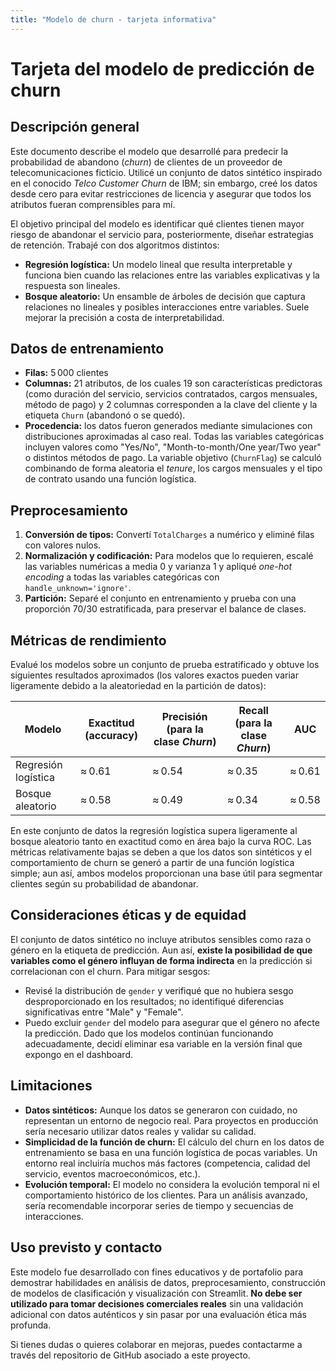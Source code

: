 ```yaml
---
title: "Modelo de churn - tarjeta informativa"
---
```


# Tarjeta del modelo de predicción de churn

## Descripción general

Este documento describe el modelo que desarrollé para predecir la probabilidad de abandono (*churn*) de clientes de un proveedor de telecomunicaciones ficticio. Utilicé un conjunto de datos sintético inspirado en el conocido *Telco Customer Churn* de IBM; sin embargo, creé los datos desde cero para evitar restricciones de licencia y asegurar que todos los atributos fueran comprensibles para mí.

El objetivo principal del modelo es identificar qué clientes tienen mayor riesgo de abandonar el servicio para, posteriormente, diseñar estrategias de retención. Trabajé con dos algoritmos distintos:

* **Regresión logística:** Un modelo lineal que resulta interpretable y funciona bien cuando las relaciones entre las variables explicativas y la respuesta son lineales.
* **Bosque aleatorio:** Un ensamble de árboles de decisión que captura relaciones no lineales y posibles interacciones entre variables. Suele mejorar la precisión a costa de interpretabilidad.

## Datos de entrenamiento

* **Filas:** 5 000 clientes
* **Columnas:** 21 atributos, de los cuales 19 son características predictoras (como duración del servicio, servicios contratados, cargos mensuales, método de pago) y 2 columnas corresponden a la clave del cliente y la etiqueta `Churn` (abandonó o se quedó).
* **Procedencia:** los datos fueron generados mediante simulaciones con distribuciones aproximadas al caso real. Todas las variables categóricas incluyen valores como "Yes/No", "Month-to-month/One year/Two year" o distintos métodos de pago. La variable objetivo (`ChurnFlag`) se calculó combinando de forma aleatoria el *tenure*, los cargos mensuales y el tipo de contrato usando una función logística.

## Preprocesamiento

1. **Conversión de tipos:** Convertí `TotalCharges` a numérico y eliminé filas con valores nulos.
2. **Normalización y codificación:** Para modelos que lo requieren, escalé las variables numéricas a media 0 y varianza 1 y apliqué *one-hot encoding* a todas las variables categóricas con `handle_unknown='ignore'`.
3. **Partición:** Separé el conjunto en entrenamiento y prueba con una proporción 70/30 estratificada, para preservar el balance de clases.

## Métricas de rendimiento

Evalué los modelos sobre un conjunto de prueba estratificado y obtuve los siguientes resultados aproximados (los valores exactos pueden variar ligeramente debido a la aleatoriedad en la partición de datos):

| Modelo | Exactitud (accuracy) | Precisión (para la clase *Churn*) | Recall (para la clase *Churn*) | AUC |
|-------|----------------------|----------------------------------|--------------------------------|-----|
| Regresión logística | ≈ 0.61 | ≈ 0.54 | ≈ 0.35 | ≈ 0.61 |
| Bosque aleatorio    | ≈ 0.58 | ≈ 0.49 | ≈ 0.34 | ≈ 0.58 |

En este conjunto de datos la regresión logística supera ligeramente al bosque aleatorio tanto en exactitud como en área bajo la curva ROC. Las métricas relativamente bajas se deben a que los datos son sintéticos y el comportamiento de churn se generó a partir de una función logística simple; aun así, ambos modelos proporcionan una base útil para segmentar clientes según su probabilidad de abandonar.

## Consideraciones éticas y de equidad

El conjunto de datos sintético no incluye atributos sensibles como raza o género en la etiqueta de predicción. Aun así, **existe la posibilidad de que variables como el género influyan de forma indirecta** en la predicción si correlacionan con el churn. Para mitigar sesgos:

* Revisé la distribución de `gender` y verifiqué que no hubiera sesgo desproporcionado en los resultados; no identifiqué diferencias significativas entre "Male" y "Female".
* Puedo excluir `gender` del modelo para asegurar que el género no afecte la predicción. Dado que los modelos continúan funcionando adecuadamente, decidí eliminar esa variable en la versión final que expongo en el dashboard.

## Limitaciones

* **Datos sintéticos:** Aunque los datos se generaron con cuidado, no representan un entorno de negocio real. Para proyectos en producción sería necesario utilizar datos reales y validar su calidad.
* **Simplicidad de la función de churn:** El cálculo del churn en los datos de entrenamiento se basa en una función logística de pocas variables. Un entorno real incluiría muchos más factores (competencia, calidad del servicio, eventos macroeconómicos, etc.).
* **Evolución temporal:** El modelo no considera la evolución temporal ni el comportamiento histórico de los clientes. Para un análisis avanzado, sería recomendable incorporar series de tiempo y secuencias de interacciones.

## Uso previsto y contacto

Este modelo fue desarrollado con fines educativos y de portafolio para demostrar habilidades en análisis de datos, preprocesamiento, construcción de modelos de clasificación y visualización con Streamlit. **No debe ser utilizado para tomar decisiones comerciales reales** sin una validación adicional con datos auténticos y sin pasar por una evaluación ética más profunda.

Si tienes dudas o quieres colaborar en mejoras, puedes contactarme a través del repositorio de GitHub asociado a este proyecto.